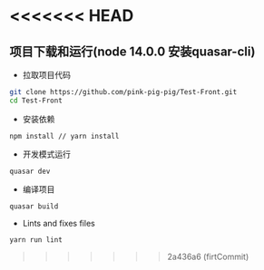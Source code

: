 
<<<<<<< HEAD
=======
项目下载和运行(node 14.0.0 安装quasar-cli)
----

- 拉取项目代码
```bash
git clone https://github.com/pink-pig-pig/Test-Front.git
cd Test-Front
```

- 安装依赖
```
npm install // yarn install
```

- 开发模式运行
```
quasar dev
```

- 编译项目
```
quasar build
```

- Lints and fixes files
```
yarn run lint
```

>>>>>>> 2a436a6 (firtCommit)
